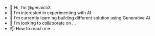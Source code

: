 - 👋 Hi, I’m @genaic53
- 👀 I’m interested in experimenting with AI
- 🌱 I’m currently learning building different solution using Generative AI
- 💞️ I’m looking to collaborate on ...
- 📫 How to reach me ...

<!---
genaic53/genaic53 is a ✨ special ✨ repository because its `README.md` (this file) appears on your GitHub profile.
You can click the Preview link to take a look at your changes.
--->
